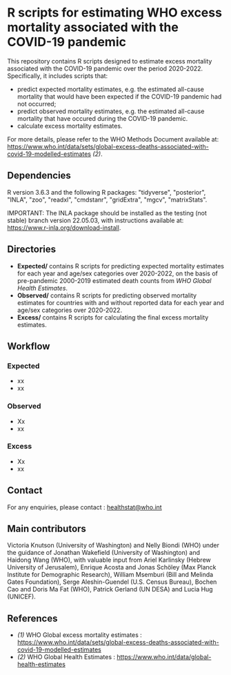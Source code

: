 # R scripts for estimating WHO excess mortality associated with the COVID-19 pandemic

This repository contains R scripts designed to estimate excess mortality associated with the COVID-19 pandemic over the period 2020-2022. Specifically, it includes scripts that:
* predict expected mortality estimates, e.g. the estimated all-cause mortality that would have been expected if the COVID-19 pandemic had not occurred;
* predict observed mortality estimates, e.g. the estimated all-cause mortality that have occured during the COVID-19 pandemic.
* calculate excess mortality estimates.

For more details, please refer to the WHO Methods Document available at: https://www.who.int/data/sets/global-excess-deaths-associated-with-covid-19-modelled-estimates *(2)*.

## Dependencies 
R version 3.6.3 and the following R packages: "tidyverse", "posterior", "INLA", "zoo", "readxl", "cmdstanr", "gridExtra", "mgcv", "matrixStats". 

IMPORTANT: The INLA package should be installed as the testing (not stable) branch version 22.05.03, with instructions available at: https://www.r-inla.org/download-install.

## Directories 
* **Expected/** contains R scripts for predicting expected mortality estimates for each year and age/sex categories over 2020-2022, on the basis of pre-pandemic 2000-2019 estimated death counts from *WHO Global Health Estimates*. 
* **Observed/** contains R scripts for predicting observed mortality estimates for countries with and without reported data for each year and age/sex categories over 2020-2022. 
* **Excess/** contains R scripts for calculating the final excess mortality estimates. 

## Workflow 

### Expected
* xx
* xx
### Observed
* Xx
* xx
### Excess
* Xx
* xx
    
## Contact
For any enquiries, please contact : healthstat@who.int

## Main contributors
Victoria Knutson (University of Washington) and Nelly Biondi (WHO) under the guidance of Jonathan Wakefield (University of Washington) and Haidong Wang (WHO), with valuable input from Ariel Karlinsky (Hebrew University of Jerusalem), Enrique Acosta and Jonas Schöley (Max Planck Institute for Demographic Research), William Msemburi (Bill and Melinda Gates Foundation), Serge Aleshin-Guendel (U.S. Census Bureau), Bochen Cao and Doris Ma Fat (WHO), Patrick Gerland (UN DESA) and Lucia Hug (UNICEF).

## References
* *(1)*	WHO Global excess mortality estimates : https://www.who.int/data/sets/global-excess-deaths-associated-with-covid-19-modelled-estimates
* *(2)*	WHO Global Health Estimates : https://www.who.int/data/global-health-estimates
